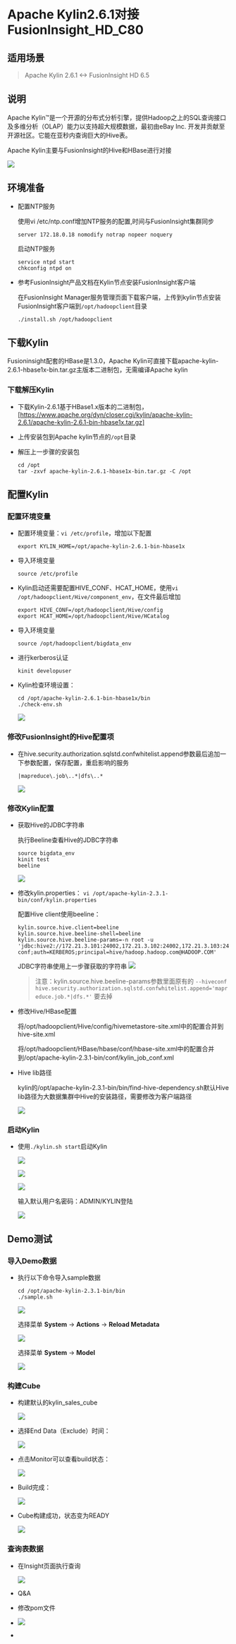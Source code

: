 # Apache Kylin2.6.1对接FusionInsight_HD_C80

## 适用场景

> Apache Kylin 2.6.1 <-> FusionInsight HD 6.5

## 说明

Apache Kylin™是一个开源的分布式分析引擎，提供Hadoop之上的SQL查询接口及多维分析（OLAP）能力以支持超大规模数据，最初由eBay Inc. 开发并贡献至开源社区。它能在亚秒内查询巨大的Hive表。

Apache Kylin主要与FusionInsight的Hive和HBase进行对接

![](assets/Using_Kylin2.1.0_with_FusionInsight_HD_C70/0a886.png)

## 环境准备

* 配置NTP服务

  使用vi /etc/ntp.conf增加NTP服务的配置,时间与FusionInsight集群同步
  ```
  server 172.18.0.18 nomodify notrap nopeer noquery
  ```

  启动NTP服务
  ```
  service ntpd start
  chkconfig ntpd on
  ```

* 参考FusionInsight产品文档在Kylin节点安装FusionInsight客户端

  在FusionInsight Manager服务管理页面下载客户端，上传到kylin节点安装FusionInsight客户端到`/opt/hadoopclient`目录
  ```
  ./install.sh /opt/hadoopclient
  ```


## 下载Kylin

Fusioninsight配套的HBase是1.3.0，Apache Kylin可直接下载apache-kylin-2.6.1-hbase1x-bin.tar.gz主版本二进制包，无需编译Apache kylin

### 下载解压Kylin

* 下载Kylin-2.6.1基于HBase1.x版本的二进制包，
  [https://www.apache.org/dyn/closer.cgi/kylin/apache-kylin-2.6.1/apache-kylin-2.6.1-bin-hbase1x.tar.gz]

* 上传安装包到Apache kylin节点的`/opt`目录

* 解压上一步骤的安装包
  ```
  cd /opt
  tar -zxvf apache-kylin-2.6.1-hbase1x-bin.tar.gz -C /opt
  ```

## 配置Kylin

### 配置环境变量

* 配置环境变量：`vi /etc/profile`，增加以下配置
  ```
  export KYLIN_HOME=/opt/apache-kylin-2.6.1-bin-hbase1x
  ```

* 导入环境变量
  ```
  source /etc/profile
  ```

* Kylin启动还需要配置HIVE_CONF、HCAT_HOME，使用`vi /opt/hadoopclient/Hive/component_env`，在文件最后增加
  ```
  export HIVE_CONF=/opt/hadoopclient/Hive/config
  export HCAT_HOME=/opt/hadoopclient/Hive/HCatalog
  ```

* 导入环境变量
  ```
  source /opt/hadoopclient/bigdata_env
  ```

* 进行kerberos认证
  ```
  kinit developuser
  ```

* Kylin检查环境设置：
  ```
  cd /opt/apache-kylin-2.6.1-bin-hbase1x/bin
  ./check-env.sh
  ```

  ![](assets/Using_Kylin2.3.1_with_FusionInsight_HD_C80/6a159.png)

### 修改FusionInsight的Hive配置项

* 在hive.security.authorization.sqlstd.confwhitelist.append参数最后追加一下参数配置，保存配置，重启影响的服务

  ```
  |mapreduce\.job\..*|dfs\..*
  ```

  ![](assets/Using_Kylin2.3.1_with_FusionInsight_HD_C80/1ec45.png)

### 修改Kylin配置

* 获取Hive的JDBC字符串

  执行Beeline查看Hive的JDBC字符串

  ```
  source bigdata_env
  kinit test
  beeline
  ```

  ![](assets/Using_Kylin2.3.1_with_FusionInsight_HD_C80/7c3ac.png)

* 修改kylin.properties： `vi /opt/apache-kylin-2.3.1-bin/conf/kylin.properties`

  配置Hive client使用beeline：
  ```
  kylin.source.hive.client=beeline
  kylin.source.hive.beeline-shell=beeline
  kylin.source.hive.beeline-params=-n root -u 'jdbc:hive2://172.21.3.101:24002,172.21.3.102:24002,172.21.3.103:24002/;serviceDiscoveryMode=zooKeeper;zooKeeperNamespace=hiveserver2;sasl.qop=auth-conf;auth=KERBEROS;principal=hive/hadoop.hadoop.com@HADOOP.COM'
  ```
  JDBC字符串使用上一步骤获取的字符串
  ![](assets/Using_Kylin2.3.1_with_FusionInsight_HD_C80/3d136.png)

  > 注意：kylin.source.hive.beeline-params参数里面原有的 ``--hiveconf hive.security.authorization.sqlstd.confwhitelist.append='mapreduce.job.*|dfs.*'`` 要去掉

* 修改Hive/HBase配置

  将/opt/hadoopclient/Hive/config/hivemetastore-site.xml中的配置合并到hive-site.xml

  将/opt/hadoopclient/HBase/hbase/conf/hbase-site.xml中的配置合并到/opt/apache-kylin-2.3.1-bin/conf/kylin_job_conf.xml

* Hive lib路径

  kylin的/opt/apache-kylin-2.3.1-bin/bin/find-hive-dependency.sh默认Hive lib路径为大数据集群中Hive的安装路径，需要修改为客户端路径

  ![](assets/Using_Kylin2.1.0_with_FusionInsight_HD_C70/image11.png)

### 启动Kylin

* 使用`./kylin.sh start`启动Kylin

  ![](assets/Using_Kylin2.3.1_with_FusionInsight_HD_C80/9aa02.png)

  ![](assets/Using_Kylin2.3.1_with_FusionInsight_HD_C80/45f98.png)

  ![](assets/Using_Kylin2.1.0_with_FusionInsight_HD_C70/image14.png)

  输入默认用户名密码：ADMIN/KYLIN登陆

  ![](assets/Using_Kylin2.1.0_with_FusionInsight_HD_C70/image15.png)

## Demo测试

### 导入Demo数据

* 执行以下命令导入sample数据
  ```
  cd /opt/apache-kylin-2.3.1-bin/bin
  ./sample.sh
  ```

  ![](assets/Using_Kylin2.3.1_with_FusionInsight_HD_C80/eab30.png)

  选择菜单 **System** -> **Actions** -> **Reload Metadata**

  ![](assets/Using_Kylin2.1.0_with_FusionInsight_HD_C70/image17.png)

  选择菜单 **System** -> **Model**

  ![](assets/Using_Kylin2.1.0_with_FusionInsight_HD_C70/image18.png)

### 构建Cube

* 构建默认的kylin_sales_cube

  ![](assets/Using_Kylin2.1.0_with_FusionInsight_HD_C70/image19.png)

* 选择End Data（Exclude）时间：

  ![](assets/Using_Kylin2.1.0_with_FusionInsight_HD_C70/image20.png)

* 点击Monitor可以查看build状态：

  ![](assets/Using_Kylin2.1.0_with_FusionInsight_HD_C70/image21.png)

* Build完成：

  ![](assets/Using_Kylin2.1.0_with_FusionInsight_HD_C70/image22.png)

* Cube构建成功，状态变为READY

  ![](assets/Using_Kylin2.1.0_with_FusionInsight_HD_C70/image23.png)

### 查询表数据

* 在Insight页面执行查询

  ![](assets/Using_Kylin2.1.0_with_FusionInsight_HD_C70/image24.png)

* Q&A
* 修改pom文件
* ![](assets/Using_Kylin2.6.1_with_FusionInsight_HD_6.5/f3df5.png)
*
